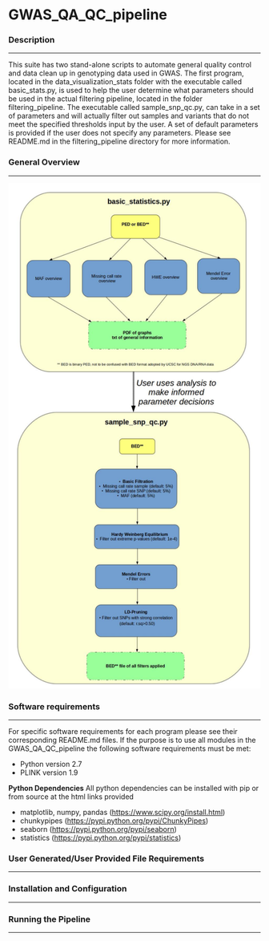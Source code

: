 # GWAS_QA_QC_pipeline

### Description
----------------
This suite has two stand-alone scripts to automate general quality control and data clean up in genotyping data used in GWAS.  The first program, located in the data_visualization_stats folder with the executable called basic_stats.py, is used to help the user determine what parameters should be used in the actual filtering pipeline, located in the folder filtering_pipeline. The executable called sample_snp_qc.py, can take in a set of parameters and will actually filter out samples and variants that do not meet the specified thresholds input by the user.  A set of default parameters is provided if the user does not specify any parameters.  Please see README.md in the filtering_pipeline directory for more information.

### General Overview
-------------
![Alt text](https://github.com/tbrunetti/GWAS_QA_QC_pipeline/blob/master/GWAS_pipeline_image_workflow.jpg)


### Software requirements
-------------------------
For specific software requirements for each program please see their corresponding README.md files.  If the purpose is to use all modules in the GWAS_QA_QC_pipeline the following software requirements must be met:
* Python version 2.7
* PLINK version 1.9

__Python Dependencies__
All python dependencies can be installed with pip or from source at the html links provided
* matplotlib, numpy, pandas (https://www.scipy.org/install.html)
* chunkypipes (https://pypi.python.org/pypi/ChunkyPipes)
* seaborn (https://pypi.python.org/pypi/seaborn)
* statistics (https://pypi.python.org/pypi/statistics)

### User Generated/User Provided File Requirements
--------------------------------------------------


### Installation and Configuration
-----------------------------------



### Running the Pipeline
-------------------------

